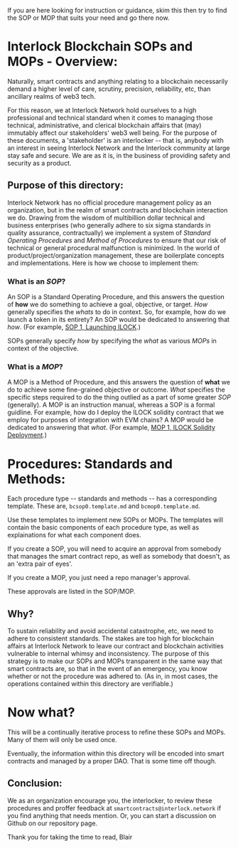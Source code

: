 If you are here looking for instruction or guidance, skim this then try to find the SOP or MOP that suits your need and go there now.

# Interlock Blockchain SOPs and MOPs - Overview:

Naturally, smart contracts and anything relating to a blockchain necessarily demand a higher level of care, scrutiny, precision, reliability, etc, than ancillary realms of web3 tech.

For this reason, we at Interlock Network hold ourselves to a high professional and technical standard when it comes to managing those technical, administrative, and clerical blockchain affairs that (may) immutably affect our stakeholders' web3 well being. For the purpose of these documents, a 'stakeholder' is an interlocker -- that is, anybody with an interest in seeing Interlock Network and the Interlock community at large stay safe and secure. We are as it is, in the business of providing safety and security as a product.

## Purpose of this directory:

Interlock Network has no official procedure management policy as an organization, but in the realm of smart contracts and blockchain interaction we do. Drawing from the wisdom of multibillion dollar technical and business enterprises (who generally adhere to six sigma standards in quality assurance, contractually) we implement a system of _Standard Operating Procedures_ and _Method of Procedures_ to ensure that our risk of technical or general procedural malfunction is minimized. In the world of product/project/organization management, these are boilerplate concepts and implementations. Here is how we choose to implement them:

### What is an _SOP_?

An SOP is a Standard Operating Procedure, and this answers the question of **how** we do something to achieve a goal, objective, or target. _How_ generally specifies the _whats_ to do in context. So, for example, how do we launch a token in its entirety? An SOP would be dedicated to answering that _how_. (For example, [SOP 1, Launching ILOCK](./bcsop1.ILOCKlaunch.md).)

SOPs generally specify _how_ by specifying the _what_ as various _MOPs_ in context of the objective.

### What is a _MOP_?

A MOP is a Method of Procedure, and this answers the question of **what** we do to achieve some fine-grained objective or outcome. _What_ specifies the specific steps required to do the thing outlied as a part of some greater _SOP_ (generally). A MOP is an instruction manual, whereas a SOP is a formal guidline. For example, how do I deploy the ILOCK solidity contract that we employ for purposes of integration with EVM chains? A MOP would be dedicated to answering that _what_. (For example, [MOP 1, ILOCK Solidity Deployment](./bsmop1.ILOCKsolidityDeployment.md).)

# Procedures: Standards and Methods:

Each procedure type -- standards and methods -- has a corresponding template. These are, `bcsop0.template.md` and `bcmop0.template.md`.

Use these templates to implement new SOPs or MOPs. The templates will contain the basic components of each procedure type, as well as explainations for what each component does.

If you create a SOP, you will need to acquire an approval from somebody that manages the smart contract repo, as well as somebody that doesn't, as an 'extra pair of eyes'.

If you create a MOP, you just need a repo manager's approval.

These approvals are listed in the SOP/MOP.

## Why?

To sustain reliability and avoid accidental catastrophe, etc, we need to adhere to consistent standards. The stakes are too high for blockchain affairs at Interlock Network to leave our contract and blockchain activities vulnerable to internal whimsy and inconsistency. The purpose of this strategy is to make our SOPs and MOPs transparent in the same way that smart contracts are, so that in the event of an emergency, you know whether or not the procedure was adhered to. (As in, in most cases, the operations contained within this directory are verifiable.)

# Now what?

This will be a continually iterative process to refine these SOPs and MOPs. Many of them will only be used once.

Eventually, the information within this directory will be encoded into smart contracts and managed by a proper DAO. That is some time off though.

## Conclusion:

We as an organization encourage you, the interlocker, to review these procedures and proffer feedback at `smartcontracts@interlock.network` if you find anything that needs mention. Or, you can start a discussion on Github on our repository page.

Thank you for taking the time to read,
Blair
